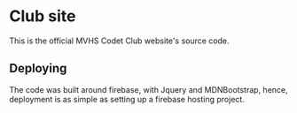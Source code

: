 # Club site
This is the official MVHS Codet Club website's source code. 

## Deploying
The code was built around firebase, with Jquery and MDNBootstrap, hence, deployment is as simple as setting up a firebase hosting project.

